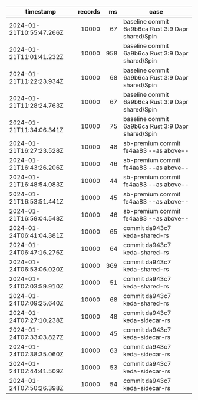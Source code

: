 | timestamp                | records |  ms | case                                              |
| ------------------------ | ------: | --: | ------------------------------------------------- |
| 2024-01-21T10:55:47.266Z |   10000 |  67 | baseline commit 6a9b6ca Rust 3:9 Dapr shared/Spin |
| 2024-01-21T11:01:41.232Z |   10000 | 958 | baseline commit 6a9b6ca Rust 3:9 Dapr shared/Spin |
| 2024-01-21T11:22:23.934Z |   10000 |  68 | baseline commit 6a9b6ca Rust 3:9 Dapr shared/Spin |
| 2024-01-21T11:28:24.763Z |   10000 |  67 | baseline commit 6a9b6ca Rust 3:9 Dapr shared/Spin |
| 2024-01-21T11:34:06.341Z |   10000 |  75 | baseline commit 6a9b6ca Rust 3:9 Dapr shared/Spin |
| 2024-01-21T16:27:23.528Z |   10000 |  48 | sb-premium commit fe4aa83 --as above--            |
| 2024-01-21T16:43:26.206Z |   10000 |  46 | sb-premium commit fe4aa83 --as above--            |
| 2024-01-21T16:48:54.083Z |   10000 |  44 | sb-premium commit fe4aa83 --as above--            |
| 2024-01-21T16:53:51.441Z |   10000 |  45 | sb-premium commit fe4aa83 --as above--            |
| 2024-01-21T16:59:04.548Z |   10000 |  46 | sb-premium commit fe4aa83 --as above--            |
| 2024-01-24T06:41:04.381Z |   10000 |  65 | commit da943c7 keda-shared-rs                     |
| 2024-01-24T06:47:16.276Z |   10000 |  64 | commit da943c7 keda-shared-rs                     |
| 2024-01-24T06:53:06.020Z |   10000 | 369 | commit da943c7 keda-shared-rs                     |
| 2024-01-24T07:03:59.910Z |   10000 |  51 | commit da943c7 keda-shared-rs                     |
| 2024-01-24T07:09:25.640Z |   10000 |  68 | commit da943c7 keda-shared-rs                     |
| 2024-01-24T07:27:10.238Z |   10000 |  48 | commit da943c7 keda-sidecar-rs                    |
| 2024-01-24T07:33:03.827Z |   10000 |  45 | commit da943c7 keda-sidecar-rs                    |
| 2024-01-24T07:38:35.060Z |   10000 |  63 | commit da943c7 keda-sidecar-rs                    |
| 2024-01-24T07:44:41.509Z |   10000 |  53 | commit da943c7 keda-sidecar-rs                    |
| 2024-01-24T07:50:26.398Z |   10000 |  54 | commit da943c7 keda-sidecar-rs                    |
